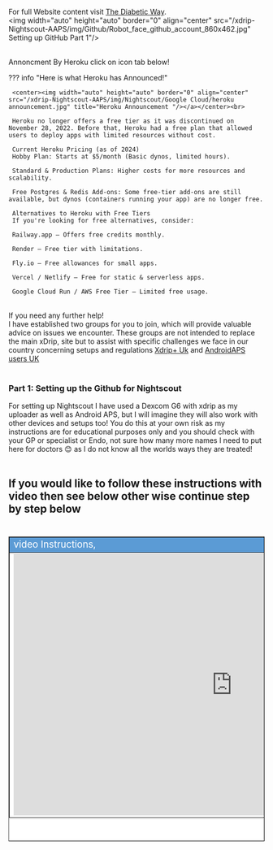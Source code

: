 
For full Website content visit [The Diabetic Way](https://www.thediabeticway.co.uk/index.php/en/).
<br>
<img width="auto" height="auto" border="0" align="center"  src="/xdrip-Nightscout-AAPS/img/Github/Robot_face_github_account_860x462.jpg" Setting up GitHub Part 1"/><br>

<br>
Annoncment By Heroku click on icon tab below!<br>

??? info "Here is what Heroku has Announced!"


     <center><img width="auto" height="auto" border="0" align="center"  src="/xdrip-Nightscout-AAPS/img/Nightscout/Google Cloud/heroku announcement.jpg" title="Heroku Announcement "/></a></center><br>

     Heroku no longer offers a free tier as it was discontinued on November 28, 2022. Before that, Heroku had a free plan that allowed users to deploy apps with limited resources without cost.

     Current Heroku Pricing (as of 2024)
     Hobby Plan: Starts at $5/month (Basic dynos, limited hours).

     Standard & Production Plans: Higher costs for more resources and scalability.

     Free Postgres & Redis Add-ons: Some free-tier add-ons are still available, but dynos (containers running your app) are no longer free.

     Alternatives to Heroku with Free Tiers
     If you're looking for free alternatives, consider:

     Railway.app – Offers free credits monthly.

     Render – Free tier with limitations.

     Fly.io – Free allowances for small apps.

     Vercel / Netlify – Free for static & serverless apps.

     Google Cloud Run / AWS Free Tier – Limited free usage.



<br>
 If you need any further help!<br>
 I have established two groups for you to join, which will provide valuable advice on issues we encounter. These groups are not intended to replace the main xDrip, site but to assist with specific challenges we face in our country concerning setups and regulations
<a href=" https://www.facebook.com/groups/5390196001057776" target="_blank" title="Xdrip+ Uk">Xdrip+ Uk</a>
 and <a href=" https://www.facebook.com/groups/2064928127034626" target="_blank" title="AndroidAPS users UK">AndroidAPS users UK</a>  <br>

 <br>



### Part 1: Setting up the Github for Nightscout <br>

For setting up Nightscout I have used a Dexcom G6 with xdrip as my uploader as well as Android APS, but I will imagine they will also work
with other devices and setups too! You do this at your own risk as my instructions are for educational purposes only and you should check with your GP or specialist or Endo, not sure how many more names I need to put here for doctors 😊  as I do not know all the worlds ways they are treated!
<br><br>


## If you would like to follow these instructions with video then see below other wise continue step by step below <br><br>
  
  
<table width="1166" height="600" border="1" style="border-color: #000000; background-color: #ffffff;" cellpadding="1" cellspacing="1" height="98">
<tbody>
<tr style="height: 16px;">
<td style="width: 1158px; border-color: #000000; background-color: #5B9BD5;" fff=""><span style="font-size: 14pt;"><span style="color: #ffffff;">video Instructions,</span></span></td>
</tr>
<tr style="height: 56.4063px;">
<td style="width: 1158px; border-color: #000000;"><span style="font-family: tahoma, arial, helvetica, sans-serif; font-size: 14pt;">
 <iframe id="video3" width="860" height="515" src="https://www.youtube.com/embed/6o3AdkQBVog" title="YouTube video player" frameborder="0" allow="accelerometer; autoplay; clipboard-write; encrypted-media; gyroscope; picture-in-picture" allowfullscreen></iframe>  </span></td>
</tr>
</tbody>
</table><br>
   <!--  <iframe id="video3" width="560" height="315" src="https://www.youtube.com/embed/6o3AdkQBVog" title="YouTube video player" frameborder="0" allow="accelerometer; autoplay; clipboard-write; encrypted-media; gyroscope; picture-in-picture" allowfullscreen></iframe><br><br>
  
 -->
###1. First <span style="background-color: #FFFF00">**Sign up for Github Acount**</span>   <a href=" https://github.com/" target="_blank" title="Github">Click Here</a> 
   <br><br>

###2. Fill in all of your account  details  on screen and keep them written down in a safe place to keep.<br>

###3. Setting up Github<br>
<a href="https://github.com/" target="_blank">
  <img width="auto" height="auto" border="0" align="center"  src="/xdrip-Nightscout-AAPS/img/Part 1 Setting up Github 2021/github account.jpg" title="Setting up Github"/>
</a><br>

  <img width="Auto" height="Auto" border="0" align="center"  src="/xdrip-Nightscout-AAPS/img/Part 1 Setting up Github 2021/Github account details.jpg" title="Github account details"/>
</a><br>
###4. After filling in your details you will then need to do a <span style="background-color: #FFFF00">**puzzle**</span> Puzzle<br>

  <img width="auto" height="auto" border="0" align="center"  src="/xdrip-Nightscout-AAPS/img/Part 1 Setting up Github 2021/github puzzle.jpg" title="Puzzle"/>
</a><br>
###5. After doing the puzzle you will be sent an email, so <span style="background-color: #FFFF00">**check your email**</span>  for the code sent to you!<br> 

  <img width="auto" height="auto" border="0" align="center"  src="/xdrip-Nightscout-AAPS/img/Part 1 Setting up Github 2021/github code.jpg" title="Github Code"/>
</a><br>
###6. Now <span style="background-color: #FFFF00">**enter the code**</span> sent to you to finish the setup<br>

  <img width="auto" height="auto" border="0" align="center"  src="/xdrip-Nightscout-AAPS/img/Part 1 Setting up Github 2021/github enter code.jpg" title="Setting up github"/>
</a><br>
###7. Just fill in the rest of the details to what you want to use in my case I SELECTED all the tools needed!<br><br>
<img width="auto" height="auto" border="0" align="center"  src="/xdrip-Nightscout-AAPS/img/Part 1 Setting up Github 2021/github tools.jpg" title="Github Tools"/>
</a><br>
###8. Now click on the <span style="background-color: #FFFF00">**Cat icon**</span>  to get to your main Github account. <br>
<img width="auto" height="auto" border="0" align="center"  src="/xdrip-Nightscout-AAPS/img/Part 1 Setting up Github 2021/cat icon.jpg" title="Github Cat Icon"/>
</a><br>
###9. Click this <a href=" https://github.com/nightscout/cgm-remote-monitor" target="_blank" title="Nightscout Main Repository">Link</a> to take you to the <span style="background-color: #FFFF00">**Nightscout Main Repository**</span> make sure to open it in a new tab: https://github.com/nightscout/cgm-remote-monitor <br>
<iframe id="video3" width="560" height="315" src="https://www.youtube.com/embed/6o3AdkQBVog?start=172" title="YouTube video player" frameborder="0" allow="accelerometer; autoplay; clipboard-write; encrypted-media; gyroscope; picture-in-picture" allowfullscreen></iframe><br>
###10. Now fork it from <span style="background-color: #FFFF00">**Nightscout Main repository**</span> to your own respository (in my case)  <span style="background-color: #FFFF00">**thediabeticway23**</span> <br>
<img width="auto" height="auto" border="0" align="center"  src="/xdrip-Nightscout-AAPS/img/Part 1 Setting up Github 2021/nightscout_repo.jpg" Setting up GitHub Part 1"/>
###11. Once you have forked it from Nightscout Repo to your own repo you should be able to go to it, to see all the files!

<iframe id="video3" width="560" height="315" src="https://www.youtube.com/embed/M78KtZ5WbYw" title="YouTube video player" frameborder="0" allow="accelerometer; autoplay; clipboard-write; encrypted-media; gyroscope; picture-in-picture" allowfullscreen></iframe>





 <br>

<table width="1166" Height="270" border="1" style="border-color: #000000; background-color: #ffffff;" cellpadding="1" cellspacing="1" height="98">
<tbody>
<tr style="height: 16px;">
<td style="width: 1158px; border-color: #000000; background-color: #db4e12;" fff=""><span style="font-size: 14pt;"><strong><span style="color: #ffffff;">Note!</span></strong></span></td>
</tr>
<tr style="height: 56.4063px;">
<td style="width: 1158px; border-color: #000000;"><span style="font-family: tahoma, arial, helvetica, sans-serif; font-size: 14pt;">Bookmark this page,( thediabeticway23 / cgm-remote-monitor) for revisits from time to time.<br>
<span style="background-color: #FFFF00">In your case </span>the name you made for ( Your Github account name / cgm-remote-monitor)
<br>
  I would also bookmark the Nightscout Repo for updates later, (  nightscout / cgm-remote-monitor) <a href=" https://github.com/nightscout/cgm-remote-monitor" target="_blank" title="Nightscout Main Repository">Here</a> </span></td>
</tr>
</tbody>
</table>
<br>
## <center>Now we need to Do <br></center>
<br>
# <center>Part 2: <a href="https://atlas-night-out.github.io/xdrip-Nightscout-AAPS/user-guide/Nightscout/Setting_up_Heroku_Account_part2/ " target="_blank" title="Setting up Heroku Account">Setting up Heroku Account</a> </center>
<br>
https://atlas-night-out.github.io/xdrip-Nightscout-AAPS/user-guide/Nightscout/Setting_up_Heroku_Account_part2/
 
<br> 

<a href="https://www.diabetes.org.uk/" target="_blank">
 <center> <img width="auto" height="auto" border="0" align="center"  src="/xdrip-Nightscout-AAPS/img/Diabetesuk/pngarea.com_rutgers-logo-png-8467605.png" title="Diabetes UK"/>
</a>               Why Not take visit [UK Wide Cycle Ride - Diabetes.uk](https://cycle.diabetes.org.uk/) <span style="background-color: #FFFF00">**or**</span>  [Swim22 - Diabetes.uk](https://swim22.diabetes.org.uk/) <span style="background-color: #FFFF00">**or**</span> [Month of Miles - Diabetes.uk](https://monthofmiles.diabetes.org.uk/?gclid=CjwKCAjwz5iMBhAEEiwAMEAwGO2_OoOGRQdN3BDD3NUQ8WoYAsJsxd1YUJN8dSVJowD1E4AjJ1RdVxoC9bgQAvD_BwE) for all of your Diabetes Needs!
</center>
  <!--  
  ******************************************************************************************************************
  mkdocs.yml    # The configuration file.
    docs/
    index.md  # The documentation homepage.
       ...       # Other markdown pages, images and other files.
		
		*************************************************************************
		center text**
		## <center>Now Do  </center><br>
		
		*************************************************************
		
		
<a href="http://nightscout.github.io/pages/update-fork/" target="_blank">
  <img width="auto" height="auto" border="0" align="center"  src="/img/Nightscout/Time to Update Nightscout.png" title="Update Tool"/></a>		
		
		
adding 	Yellow Hightligher!!!!!!!!	with bold too
<span style="background-color: #FFFF00">**Marked text**</span>


<a>
  <img width="auto" height="auto" border="0" align="center"  src="/img/Nightscout/Time to Update Nightscout.png" title="Update Tool"/></a>	




Adding a image with link
<a href="https://www.youtube.com/watch?v=MFsbm45b6YY" target="_blank">
  <img width="auto" height="auto" border="0" align="center"  src="/img/Part 1 Setting up Github 2021/Github account details.jpg" title="github account details"/>
</a><br>


Adding Video

<iframe width="850" height="415" src="https://www.youtube.com/embed/MFsbm45b6YY" title="YouTube video player" frameborder="0" allow="accelerometer; autoplay; clipboard-write; encrypted-media; gyroscope; picture-in-picture" allowfullscreen></iframe>


Adding an embeded video
<iframe id="video3" width="560" height="315" src="https://www.youtube.com/embed/o7-T2IrDJ_A" title="YouTube video player" frameborder="0" allow="accelerometer; autoplay; clipboard-write; encrypted-media; gyroscope; picture-in-picture" allowfullscreen></iframe>


Note
**Note:** a note is something that needs to be mentioned but is apart from the context.


List
This is a regular paragraph.

Paragraph:

1. **Now Open another tab**  to make a Mongodb Atlas** Account: <a href="https://www.mongodb.com/cloud/atlas" target="_blank" title="Click Start Free">See Here</a> 
  and **click** Start Free
 <img width="auto" height="auto" border="0" align="center"  src="/img/Atlas/MongoDB Atlas start free.jpg"Click Start"/>
   2. Sub item two
   3. Sub item three
2. Item two



font size
<font size="4">

</font>

link
<a href=" https://github.com/" target="_blank" title="First create a user account by going to">Click Here</a>


Table
| Syntax | Description |
| ----------- | ----------- |
| Header | Title |
| Paragraph | Text |


Video in a box border!

<table width="1166" border="1" style="border-color: #000000; background-color: #ffffff;" cellpadding="1" cellspacing="1" height="98">
<tbody>
<tr style="height: 16px;">
<td style="width: 1158px; border-color: #000000; background-color: #5B9BD5;" fff=""><span style="font-size: 14pt;"><span style="color: #ffffff;">video Instructions,</span></span></td>
</tr>
<tr style="height: 56.4063px;">
<td style="width: 1158px; border-color: #000000;"><span style="font-family: tahoma, arial, helvetica, sans-serif; font-size: 14pt;">
 <iframe id="video3" width="860" height="515" src="https://www.youtube.com/embed/6o3AdkQBVog" title="YouTube video player" frameborder="0" allow="accelerometer; autoplay; clipboard-write; encrypted-media; gyroscope; picture-in-picture" allowfullscreen></iframe>  </span></td>
</tr>
</tbody>
</table>
*****************************************************
Warning Note<table width="1266" border="1" style="border-color: #000000; background-color: #ffffff;" cellpadding="1" cellspacing="1" height="98">
<tbody>
<tr style="height: 16px;">
<td style="width: 1158px; border-color: #000000; background-color: #FF0000;" fff=""><span style="font-size: 14pt;"><strong><span style="color: #ffffff;">Warning!</span></strong></span></td>
</tr>
<tr style="height: 56.4063px;">
<td style="width: 1158px; border-color: #000000;"><span style="font-family: tahoma, arial, helvetica, sans-serif; font-size: 14pt;"> 1: Some new features, updates, or bug fixes may require that you clear your browser cache before you will see the changes taken effect<br/> 2: If you get no errors and no readings after a while see about doing a <a href="http://127.0.0.1:8000/user-guide/Redeploying%20your%20repository/" target="_blank" title="Redeploying your repository link">Redeploying your repository</a> </span></td>
</tr>
</tbody>
</table>

-->


<!--  
  ******************************************************************************************************************
  mkdocs.yml    # The configuration file.
    docs/
    index.md  # The documentation homepage.
       ...       # Other markdown pages, images and other files.
		
		****************************************************************

[In the the video above](../xdrip/Xdrip%20-%20Setting%20up%20Glucose%20Meters.md#video-instructions)





!!!warning 
    Do not use CONTOUR DIABETES app, when using xdrip you can only have one App running!
   <br><br>



   !!!info 
    Do not use CONTOUR DIABETES app, when using xdrip you can only have one App running!
   <br><br>


		
<a href="http://nightscout.github.io/pages/update-fork/" target="_blank">
  <img width="auto" height="auto" border="0" align="center"  src="/img/Nightscout/Time to Update Nightscout.png" title="Update Tool"/></a>		
		
		
adding 	Yellow Hightligher!!!!!!!!	with bold too
<span style="background-color: #FFFF00">**Marked text**</span>


link

<a href=" https://github.com/" target="_blank" title="Github">Click Here</a> 

  <img width="auto" height="auto" border="0" align="center"  src="/img/Fork and Deploy cgm remote monitory Part 4/warning_sign.png" title="Update Tool"/></a>	

<img width="30" height="30" src="/img/Fork and Deploy cgm remote monitory Part 4/clipart2068155.png">

Adding a image with link
<a href="https://www.youtube.com/watch?v=MFsbm45b6YY" target="_blank">
  <img width="auto" height="auto" border="0" align="center"  src="/img/Part 1 Setting up Github 2021/Github account details.jpg" title="github account details"/>
</a><br>


Adding Video

<iframe width="850" height="415" src="https://www.youtube.com/embed/MFsbm45b6YY" title="YouTube video player" frameborder="0" allow="accelerometer; autoplay; clipboard-write; encrypted-media; gyroscope; picture-in-picture" allowfullscreen></iframe>


Adding an embeded video
<iframe id="video3" width="560" height="315" src="https://www.youtube.com/embed/o7-T2IrDJ_A" title="YouTube video player" frameborder="0" allow="accelerometer; autoplay; clipboard-write; encrypted-media; gyroscope; picture-in-picture" allowfullscreen></iframe>


Note
**Note:** a note is something that needs to be mentioned but is apart from the context.


!!! warning "Heroku - See above!"





List
This is a regular paragraph.

Paragraph:

1. **Now Open another tab**  to make a Mongodb Atlas** Account: <a href="https://www.mongodb.com/cloud/atlas" target="_blank" title="Click Start Free">See Here</a> 
  and **click** Start Free
 <img width="auto" height="auto" border="0" align="center"  src="/img/Atlas/MongoDB Atlas start free.jpg"Click Start"/>
   2. Sub item two
   3. Sub item three
2. Item two



font size
<font size="4">

</font>

link
<a href=" https://github.com/" target="_blank" title="First create a user account by going to">Click Here</a>

*******************************************************************************************************************************
*******************************
orange table

<table width="1166" border="1" style="border-color: #000000; background-color: #ffffff;" cellpadding="1" cellspacing="1" height="98">
<tbody>
<tr style="height: 16px;">
<td style="width: 1158px; border-color: #000000; background-color: #db4e12;" fff=""><span style="font-size: 14pt;"><strong><span style="color: #ffffff;">Note!</span></strong></span></td>
</tr>
<tr style="height: 56.4063px;">
<td style="width: 1158px; border-color: #000000;"><span style="font-family: tahoma, arial, helvetica, sans-serif; font-size: 14pt;">If you’re on Heroku and have Automatic Deploys enabled, you’re done!<br>
 If you don’t have Automatic Deploys on yet, or aren’t sure, run through these steps below!</span></td>
</tr>
</tbody>
</table>
***************************************
red warning table
***************************
<table width="1266" border="1" style="border-color: #000000; background-color: #ffffff;" cellpadding="1" cellspacing="1" height="98">
<tbody>
<tr style="height: 16px;">
<td style="width: 1158px; border-color: #000000; background-color: #FF0000;" fff=""><span style="font-size: 14pt;"><strong><span style="color: #ffffff;">Warning!</span></strong></span></td>
</tr>
<tr style="height: 56.4063px;">
<td style="width: 1158px; border-color: #000000;"><span style="font-family: tahoma, arial, helvetica, sans-serif; font-size: 14pt;"> 1: Some new features, updates, or bug fixes may require that you clear your browser cache before you will see the changes taken effect<br/> 2: If you get no errors and no readings after a while see about doing a <a href="http://127.0.0.1:8000/user-guide/Redeploying%20your%20repository/" target="_blank" title="Redeploying your repository link">Redeploying your repository</a> </span></td>
</tr>
</tbody>
</table>
*********************************
Blue Note
******************************
<table width="1166" border="1" style="border-color: #000000; background-color: #ffffff;" cellpadding="1" cellspacing="1" height="98">
<tbody>
<tr style="height: 16px;">
<td style="width: 1158px; border-color: #000000; background-color: #5B9BD5;" fff=""><span style="font-size: 14pt;"><strong><span style="color: #ffffff;">Note!</span></strong></span></td>
</tr>
<tr style="height: 56.4063px;">
<td style="width: 1158px; border-color: #000000;"><span style="font-family: tahoma, arial, helvetica, sans-serif; font-size: 14pt;"> You will have already needed to have done <a href="https://atlas-night-out.github.io/xdrip-Nightscout-AAPS/user-guide/Setting_up_Github_Account_part1/" target="_blank" title="firt you need to do Part 1 Setting up Github Account for Nightscout">Part 1 Setting up Github Account for Nightscout</a>. To be able to continue.</span></span></td>
</tr>
</tbody>
</table>



Table
| Syntax | Description |
| ----------- | ----------- |
| Header | Title |
| Paragraph | Text |


Video in a box border!

<table width="1166" border="1" style="border-color: #000000; background-color: #ffffff;" cellpadding="1" cellspacing="1" height="98">
<tbody>
<tr style="height: 16px;">
<td style="width: 1158px; border-color: #000000; background-color: #5B9BD5;" fff=""><span style="font-size: 14pt;"><span style="color: #ffffff;">video Instructions,</span></span></td>
</tr>
<tr style="height: 56.4063px;">
<td style="width: 1158px; border-color: #000000;"><span style="font-family: tahoma, arial, helvetica, sans-serif; font-size: 14pt;">
 <iframe id="video3" width="860" height="515" src="https://www.youtube.com/embed/6o3AdkQBVog" title="YouTube video player" frameborder="0" allow="accelerometer; autoplay; clipboard-write; encrypted-media; gyroscope; picture-in-picture" allowfullscreen></iframe>  </span></td>
</tr>
</tbody>
</table>
*****************************************************
Warning Note<table width="1266" border="1" style="border-color: #000000; background-color: #ffffff;" cellpadding="1" cellspacing="1" height="98">
<tbody>
<tr style="height: 16px;">
<td style="width: 1158px; border-color: #000000; background-color: #FF0000;" fff=""><span style="font-size: 14pt;"><strong><span style="color: #ffffff;">Warning!</span></strong></span></td>
</tr>
<tr style="height: 56.4063px;">
<td style="width: 1158px; border-color: #000000;"><span style="font-family: tahoma, arial, helvetica, sans-serif; font-size: 14pt;"> 1: Some new features, updates, or bug fixes may require that you clear your browser cache before you will see the changes taken effect<br/> 2: If you get no errors and no readings after a while see about doing a <a href="http://127.0.0.1:8000/user-guide/Redeploying%20your%20repository/" target="_blank" title="Redeploying your repository link">Redeploying your repository</a> </span></td>
</tr>
</tbody>
</table>
<img width="400" height="auto" border="0" align="center"  src="/xdrip-Nightscout-AAPS/img/Nightscout/sadface.png" Sad day"/><br>
-->



